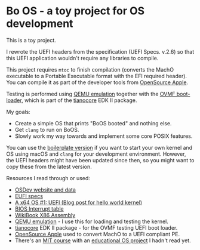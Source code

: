 # Bo OS - a toy project for OS development

This is a toy project.

I rewrote the UEFI headers from the specification (UEFI Specs. v.2.6) so that this UEFI application wouldn't require any libraries to compile.

This project requires `mtoc` to finish compilation (converts the MachO executable to a Portable Executable format with the EFI required header). You can compile it as part of the developer tools from [OpenSource Apple](https://opensource.apple.com).

Testing is performed using [QEMU emulation](http://www.qemu.org) together with the [OVMF boot-loader](http://www.tianocore.org/ovmf/), which is part of the [tianocore](http://www.tianocore.org) EDK II package.

My goals:

* Create a simple OS that prints "BoOS booted" and nothing else.
* Get `clang` to run on BoOS.
* Slowly work my way towards and implement some core POSIX features.

You can use the [boilerplate version](https://github.com/boazsegev/BoOS/tree/v.0.0.0) if you want to start your own kernel and OS using macOS and `clang` for your development environment. However, the UEFI headers might have been updated since then, so you might want to copy these from the latest version.

Resources I read through or used:

* [OSDev website and data](http://wiki.osdev.org/)
* [EUFI specs](http://www.uefi.org/specsandtesttools)
* [A x64 OS #1: UEFI (Blog post for hello world kernel)](https://kazlauskas.me/entries/x64-uefi-os-1.html)
* [BIOS Interrupt table](https://en.wikipedia.org/wiki/BIOS_interrupt_call#Interrupt_table)
* [WikiBook X86 Assembly](https://en.wikibooks.org/wiki/X86_Assembly)
* [QEMU emulation](http://www.qemu.org) - I use this for loading and testing the kernel.
* [tianocore](http://www.tianocore.org) EDK II package - for the OVMF testing UEFI boot loader.
* [OpenSource Apple](https://opensource.apple.com) used to convert MachO to a UEFI compliant PE.
* There's an [MIT course](https://pdos.csail.mit.edu/6.828/2016/overview.html) with an [educational OS project](https://github.com/mit-pdos/xv6-public) I hadn't read yet.
